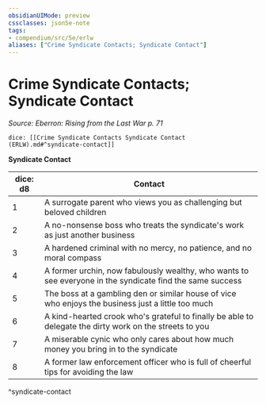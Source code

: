 ```yaml
---
obsidianUIMode: preview
cssclasses: json5e-note
tags:
- compendium/src/5e/erlw
aliases: ["Crime Syndicate Contacts; Syndicate Contact"]
---
```

# Crime Syndicate Contacts; Syndicate Contact
*Source: Eberron: Rising from the Last War p. 71* 

`dice: [[Crime Syndicate Contacts Syndicate Contact (ERLW).md#^syndicate-contact]]`

**Syndicate Contact**

| dice: d8 | Contact |
|----------|---------|
| 1 | A surrogate parent who views you as challenging but beloved children |
| 2 | A no-nonsense boss who treats the syndicate's work as just another business |
| 3 | A hardened criminal with no mercy, no patience, and no moral compass |
| 4 | A former urchin, now fabulously wealthy, who wants to see everyone in the syndicate find the same success |
| 5 | The boss at a gambling den or similar house of vice who enjoys the business just a little too much |
| 6 | A kind-hearted crook who's grateful to finally be able to delegate the dirty work on the streets to you |
| 7 | A miserable cynic who only cares about how much money you bring in to the syndicate |
| 8 | A former law enforcement officer who is full of cheerful tips for avoiding the law |
^syndicate-contact